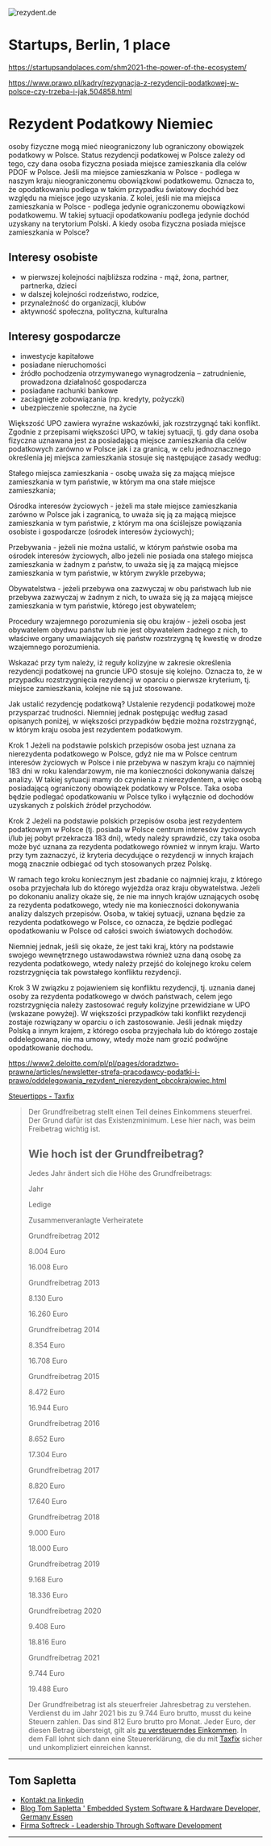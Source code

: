 ![rezydent.de](https://logo.rezydent.de/1/cover.png)

# Startups, Berlin, 1 place

https://startupsandplaces.com/shm2021-the-power-of-the-ecosystem/

https://www.prawo.pl/kadry/rezygnacja-z-rezydencji-podatkowej-w-polsce-czy-trzeba-i-jak,504858.html

# Rezydent Podatkowy Niemiec


osoby fizyczne mogą mieć nieograniczony lub ograniczony obowiązek podatkowy w Polsce. Status rezydencji podatkowej w Polsce zależy od tego, czy dana osoba fizyczna posiada miejsce zamieszkania dla celów PDOF w Polsce. Jeśli ma miejsce zamieszkania w Polsce - podlega w naszym kraju nieograniczonemu obowiązkowi podatkowemu. Oznacza to, że opodatkowaniu podlega w takim przypadku światowy dochód bez względu na miejsce jego uzyskania. Z kolei, jeśli nie ma miejsca zamieszkania w Polsce - podlega jedynie ograniczonemu obowiązkowi podatkowemu. W takiej sytuacji opodatkowaniu podlega jedynie dochód uzyskany na terytorium Polski. A kiedy osoba fizyczna posiada miejsce zamieszkania w Polsce?

## Interesy osobiste

- w pierwszej kolejności najbliższa rodzina - mąż, żona, partner, partnerka, dzieci
- w dalszej kolejności rodzeństwo, rodzice,
- przynależność do organizacji, klubów
- aktywność społeczna, polityczna, kulturalna
 
## Interesy gospodarcze

- inwestycje kapitałowe
- posiadane nieruchomości
- źródło pochodzenia otrzymywanego wynagrodzenia – zatrudnienie, prowadzona działalność gospodarcza
- posiadane rachunki bankowe
- zaciągnięte zobowiązania (np. kredyty, pożyczki)
- ubezpieczenie społeczne, na życie





Większość UPO zawiera wyraźne wskazówki, jak rozstrzygnąć taki konflikt. Zgodnie z przepisami większości UPO, w takiej sytuacji, tj. gdy dana osoba fizyczna uznawana jest za posiadającą miejsce zamieszkania dla celów podatkowych zarówno w Polsce jak i za granicą, w celu jednoznacznego określenia jej miejsca zamieszkania stosuje się następujące zasady według:

Stałego miejsca zamieszkania - osobę uważa się za mającą miejsce zamieszkania w tym państwie, w którym ma ona stałe miejsce zamieszkania; 

Ośrodka interesów życiowych - jeżeli ma stałe miejsce zamieszkania zarówno w Polsce jak i zagranicą, to uważa się ją za mającą miejsce zamieszkania w tym państwie, z którym ma ona ściślejsze powiązania osobiste i gospodarcze (ośrodek interesów życiowych); 

Przebywania - jeżeli nie można ustalić, w którym państwie osoba ma ośrodek interesów życiowych, albo jeżeli nie posiada ona stałego miejsca zamieszkania w żadnym z państw, to uważa się ją za mającą miejsce zamieszkania w tym państwie, w którym zwykle przebywa; 

Obywatelstwa - jeżeli przebywa ona zazwyczaj w obu państwach lub nie przebywa zazwyczaj w żadnym z nich, to uważa się ją za mającą miejsce zamieszkania w tym państwie, którego jest obywatelem; 

Procedury wzajemnego porozumienia się obu krajów - jeżeli osoba jest obywatelem obydwu państw lub nie jest obywatelem żadnego z nich, to właściwe organy umawiających się państw rozstrzygną tę kwestię w drodze wzajemnego porozumienia.


Wskazać przy tym należy, iż reguły kolizyjne w zakresie określenia rezydencji podatkowej na gruncie UPO stosuje się kolejno. Oznacza to, że w przypadku rozstrzygnięcia rezydencji w oparciu o pierwsze kryterium, tj. miejsce zamieszkania, kolejne nie są już stosowane.




Jak ustalić rezydencję podatkową?
Ustalenie rezydencji podatkowej może przysparzać trudności. Niemniej jednak postępując według zasad opisanych poniżej, w większości przypadków będzie można rozstrzygnąć, w którym kraju osoba jest rezydentem podatkowym.

Krok 1
Jeżeli na podstawie polskich przepisów osoba jest uznana za nierezydenta podatkowego w Polsce, gdyż nie ma w Polsce centrum interesów życiowych w Polsce i nie przebywa w naszym kraju co najmniej 183 dni w roku kalendarzowym, nie ma konieczności dokonywania dalszej analizy. W takiej sytuacji mamy do czynienia z nierezydentem, a więc osobą posiadającą ograniczony obowiązek podatkowy w Polsce. Taka osoba będzie podlegać opodatkowaniu w Polsce tylko i wyłącznie od dochodów uzyskanych z polskich źródeł przychodów.

Krok 2
Jeżeli na podstawie polskich przepisów osoba jest rezydentem podatkowym w Polsce (tj. posiada w Polsce centrum interesów życiowych i/lub jej pobyt przekracza 183 dni), wtedy należy sprawdzić, czy taka osoba może być uznana za rezydenta podatkowego również w innym kraju. Warto przy tym zaznaczyć, iż kryteria decydujące o rezydencji w innych krajach mogą znacznie odbiegać od tych stosowanych przez Polskę.

W ramach tego kroku koniecznym jest zbadanie co najmniej kraju, z którego osoba przyjechała lub do którego wyjeżdża oraz kraju obywatelstwa. Jeżeli po dokonaniu analizy okaże się, że nie ma innych krajów uznających osobę za rezydenta podatkowego, wtedy nie ma konieczności dokonywania analizy dalszych przepisów. Osoba, w takiej sytuacji, uznana będzie za rezydenta podatkowego w Polsce, co oznacza, że będzie podlegać opodatkowaniu w Polsce od całości swoich światowych dochodów.

Niemniej jednak, jeśli się okaże, że jest taki kraj, który na podstawie swojego wewnętrznego ustawodawstwa również uzna daną osobę za rezydenta podatkowego, wtedy należy przejść do kolejnego kroku celem rozstrzygnięcia tak powstałego konfliktu rezydencji.

Krok 3
W związku z pojawieniem się konfliktu rezydencji, tj. uznania danej osoby za rezydenta podatkowego w dwóch państwach, celem jego rozstrzygnięcia należy zastosować reguły kolizyjne przewidziane w UPO (wskazane powyżej). W większości przypadków taki konflikt rezydencji zostaje rozwiązany w oparciu o ich zastosowanie. Jeśli jednak między Polską a innym krajem, z którego osoba przyjechała lub do którego zostaje oddelegowana, nie ma umowy, wtedy może nam grozić podwójne opodatkowanie dochodu.



https://www2.deloitte.com/pl/pl/pages/doradztwo-prawne/articles/newsletter-strefa-pracodawcy-podatki-i-prawo/oddelegowania_rezydent_nierezydent_obcokrajowiec.html



[Steuertipps - Taxfix](https://taxfix.de/steuertipps/was-ist-der-grundfreibetrag-wie-hoch/)

> Der Grundfreibetrag stellt einen Teil deines Einkommens steuerfrei. Der Grund dafür ist das Existenzminimum. Lese hier nach, was beim Freibetrag wichtig ist.
> 
> ## Wie hoch ist der Grundfreibetrag?
> 
> Jedes Jahr ändert sich die Höhe des Grundfreibetrags:
> 
> Jahr
> 
> Ledige
> 
> Zusammenveranlagte Verheiratete
> 
> Grundfreibetrag 2012
> 
> 8.004 Euro
> 
> 16.008 Euro
> 
> Grundfreibetrag 2013
> 
> 8.130 Euro
> 
> 16.260 Euro
> 
> Grundfreibetrag 2014
> 
> 8.354 Euro
> 
> 16.708 Euro
> 
> Grundfreibetrag 2015
> 
> 8.472 Euro
> 
> 16.944 Euro
> 
> Grundfreibetrag 2016
> 
> 8.652 Euro
> 
> 17.304 Euro
> 
> Grundfreibetrag 2017
> 
> 8.820 Euro
> 
> 17.640 Euro
> 
> Grundfreibetrag 2018
> 
> 9.000 Euro
> 
> 18.000 Euro
> 
> Grundfreibetrag 2019
> 
> 9.168 Euro
> 
> 18.336 Euro
> 
> Grundfreibetrag 2020
> 
> 9.408 Euro
> 
> 18.816 Euro
> 
> Grundfreibetrag 2021
> 
> 9.744 Euro
> 
> 19.488 Euro
> 
> Der Grundfreibetrag ist als steuerfreier Jahresbetrag zu verstehen. Verdienst du im Jahr 2021 bis zu 9.744 Euro brutto, musst du keine Steuern zahlen. Das sind 812 Euro brutto pro Monat. Jeder Euro, der diesen Betrag übersteigt, gilt als [zu versteuerndes Einkommen](https://taxfix.de/steuertipps/zu-versteuerndes-einkommen/ "zu versteuerndes Einkommen"). In dem Fall lohnt sich dann eine Steuererklärung, die du mit [Taxfix](https://app.taxfix.de/ "Taxfix") sicher und unkompliziert einreichen kannst.




---

## Tom Sapletta
+ [Kontakt na linkedin](https://www.linkedin.com/in/tom-sapletta-com/)
+ [Blog Tom Sapletta ' Embedded System Software & Hardware Developer, Germany Essen](https://tom.sapletta.pl/)
+ [Firma Softreck - Leadership Through Software Development](https://softreck.pl/)

---

